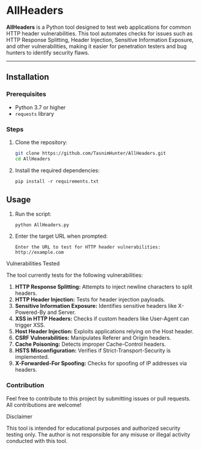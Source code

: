 # AllHeaders

**AllHeaders** is a Python tool designed to test web applications for common HTTP header vulnerabilities. This tool automates checks for issues such as HTTP Response Splitting, Header Injection, Sensitive Information Exposure, and other vulnerabilities, making it easier for penetration testers and bug hunters to identify security flaws.

---



## Installation

### Prerequisites
- Python 3.7 or higher
- `requests` library

### Steps
1. Clone the repository:
   ```bash
   git clone https://github.com/TasnimHunter/AllHeaders.git
   cd AllHeaders
2. Install the required dependencies:
   ```
   pip install -r requirements.txt
## Usage
1. Run the script:
   ```
   python AllHeaders.py
2. Enter the target URL when prompted:
   ```
   Enter the URL to test for HTTP header vulnerabilities: http://example.com

Vulnerabilities Tested

The tool currently tests for the following vulnerabilities:

1. **HTTP Response Splitting:** Attempts to inject newline characters to split headers.
2. **HTTP Header Injection:** Tests for header injection payloads.
3. **Sensitive Information Exposure:** Identifies sensitive headers like X-Powered-By and Server.
4. **XSS in HTTP Headers:** Checks if custom headers like User-Agent can trigger XSS.
5. **Host Header Injection:** Exploits applications relying on the Host header.
6. **CSRF Vulnerabilities:** Manipulates Referer and Origin headers.
7. **Cache Poisoning:** Detects improper Cache-Control headers.
8. **HSTS Misconfiguration:** Verifies if Strict-Transport-Security is implemented.
9. **X-Forwarded-For Spoofing:** Checks for spoofing of IP addresses via headers.
		
### Contribution

Feel free to contribute to this project by submitting issues or pull requests. All contributions are welcome!

Disclaimer

This tool is intended for educational purposes and authorized security testing only. The author is not responsible for any misuse or illegal activity conducted with this tool.
